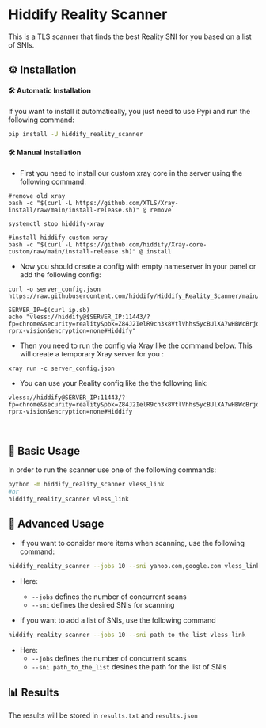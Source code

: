 
# Hiddify Reality Scanner

This is a TLS scanner that finds the best Reality SNI for you based on a list of SNIs.

## ⚙️ Installation


#### 🛠️ Automatic Installation
If you want to install it automatically, you just need to use Pypi and run the following command:
```bash
pip install -U hiddify_reality_scanner
```

#### 🛠️ Manual Installation

* First you need to install our custom xray core in the server using the following command:
```
#remove old xray
bash -c "$(curl -L https://github.com/XTLS/Xray-install/raw/main/install-release.sh)" @ remove

systemctl stop hiddify-xray

#install hiddify custom xray
bash -c "$(curl -L https://github.com/hiddify/Xray-core-custom/raw/main/install-release.sh)" @ install
```

* Now you should create a config with empty nameserver in your panel or add the following config:
```
curl -o server_config.json https://raw.githubusercontent.com/hiddify/Hiddify_Reality_Scanner/main/server_config.json

SERVER_IP=$(curl ip.sb)
echo "vless://hiddify@$SERVER_IP:11443/?fp=chrome&security=reality&pbk=Z84J2IelR9ch3k8VtlVhhs5ycBUlXA7wHBWcBrjqnAw&sid=6ba85179e30d4fc2&sni=www.google.com&type=tcp&flow=xtls-rprx-vision&encryption=none#Hiddify"
```
* Then you need to run the config via Xray like the command below. This will create a temporary Xray server for you :
```
xray run -c server_config.json
```
* You can use your Reality config like the the following link:

```
vless://hiddify@SERVER_IP:11443/?fp=chrome&security=reality&pbk=Z84J2IelR9ch3k8VtlVhhs5ycBUlXA7wHBWcBrjqnAw&sid=6ba85179e30d4fc2&sni=www.yahoo.com&type=tcp&flow=xtls-rprx-vision&encryption=none#Hiddify
```

<br>

## 🚀 Basic Usage
In order to run the scanner use one of the following commands:
```bash
python -m hiddify_reality_scanner vless_link
#or
hiddify_reality_scanner vless_link
```
## 🚀 Advanced Usage
* If you want to consider more items when scanning, use the following command:
```bash
hiddify_reality_scanner --jobs 10 --sni yahoo.com,google.com vless_link
```
* Here:
  * `--jobs` defines the number of concurrent scans
  * `--sni` defines the desired SNIs for scanning
 
* If you want to add a list of SNIs, use the following command
```bash
hiddify_reality_scanner --jobs 10 --sni path_to_the_list vless_link
```
* Here:
  * `--jobs` defines the number of concurrent scans
  * `--sni path_to_the_list` desines the path for the list of SNIs

## 📊 Results
The results will be stored in `results.txt` and `results.json`

